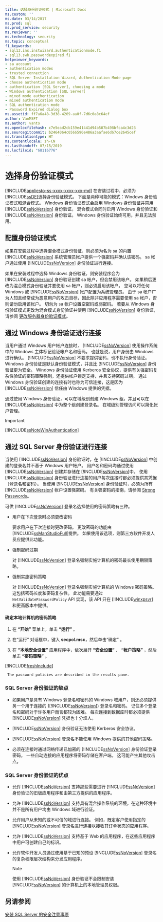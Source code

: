 ```yaml
---
title: 选择身份验证模式 | Microsoft Docs
ms.custom: ''
ms.date: 03/14/2017
ms.prod: sql
ms.prod_service: security
ms.reviewer: ''
ms.technology: security
ms.topic: conceptual
f1_keywords:
- sql13.ins.instwizard.authenticationmode.f1
- sql13.swb.passwordexpired.f1
helpviewer_keywords:
- sa account
- authentication modes
- trusted connection
- SQL Server Installation Wizard, Authentication Mode page
- choose authentication mode
- authentication [SQL Server], choosing a mode
- Windows authentication [SQL Server]
- mixed mode authentication
- mixed authentication mode
- SQL authentication mode
- Password Expired dialog box
ms.assetid: ff7a6a48-3d38-4209-aa0f-7d6c0a8c64ef
author: VanMSFT
ms.author: vanto
ms.openlocfilehash: c7e5ead2cb159e41441d94b507b498bfca4c3d23
ms.sourcegitcommit: b2464064c0566590e486a3aafae6d67ce2645cef
ms.translationtype: HT
ms.contentlocale: zh-CN
ms.lasthandoff: 07/15/2019
ms.locfileid: "68116776"
---
```

# <a name="choose-an-authentication-mode"></a>选择身份验证模式
[!INCLUDE[appliesto-ss-xxxx-xxxx-xxx-md](../../includes/appliesto-ss-xxxx-xxxx-xxx-md.md)]
  在安装过程中，必须为 [!INCLUDE[ssDE](../../includes/ssde-md.md)]选择身份验证模式。 下面是两种可能的模式：Windows 身份验证模式和混合模式。 Windows 身份验证模式会启用 Windows 身份验证并禁用 [!INCLUDE[ssNoVersion](../../includes/ssnoversion-md.md)] 身份验证。 混合模式会同时启用 Windows 身份验证和 [!INCLUDE[ssNoVersion](../../includes/ssnoversion-md.md)] 身份验证。 Windows 身份验证始终可用，并且无法禁用。  
  
## <a name="configuring-the-authentication-mode"></a>配置身份验证模式  
 如果在安装过程中选择混合模式身份验证，则必须为名为 sa 的内置 [!INCLUDE[ssNoVersion](../../includes/ssnoversion-md.md)] 系统管理员帐户提供一个强密码并确认该密码。 sa 帐户通过使用 [!INCLUDE[ssNoVersion](../../includes/ssnoversion-md.md)] 身份验证进行连接。  
  
 如果在安装过程中选择 Windows 身份验证，则安装程序会为 [!INCLUDE[ssNoVersion](../../includes/ssnoversion-md.md)] 身份验证创建 sa 帐户，但会禁用该帐户。 如果稍后更改为混合模式身份验证并要使用 sa 帐户，则必须启用该帐户。 您可以将任何 Windows 或 [!INCLUDE[ssNoVersion](../../includes/ssnoversion-md.md)] 帐户配置为系统管理员。 由于 sa 帐户广为人知且经常成为恶意用户的攻击目标，因此除非应用程序需要使用 sa 帐户，否则请勿启用该帐户。 切勿为 sa 帐户设置空密码或弱密码。 若要从 Windows 身份验证模式更改为混合模式身份验证并使用 [!INCLUDE[ssNoVersion](../../includes/ssnoversion-md.md)] 身份验证，请参阅 [更改服务器身份验证模式](../../database-engine/configure-windows/change-server-authentication-mode.md)。  
  
## <a name="connecting-through-windows-authentication"></a>通过 Windows 身份验证进行连接  
 当用户通过 Windows 用户帐户连接时， [!INCLUDE[ssNoVersion](../../includes/ssnoversion-md.md)] 使用操作系统中的 Windows 主体标记验证帐户名和密码。 也就是说，用户身份由 Windows 进行确认。 [!INCLUDE[ssNoVersion](../../includes/ssnoversion-md.md)] 不要求提供密码，也不执行身份验证。 Windows 身份验证是默认身份验证模式，并且比 [!INCLUDE[ssNoVersion](../../includes/ssnoversion-md.md)] 身份验证更为安全。 Windows 身份验证使用 Kerberos 安全协议，提供有关强密码复杂性验证的密码策略强制，还提供帐户锁定支持，并且支持密码过期。 通过 Windows 身份验证创建的连接有时也称为可信连接，这是因为 [!INCLUDE[ssNoVersion](../../includes/ssnoversion-md.md)] 信任由 Windows 提供的凭据。  
  
 通过使用 Windows 身份验证，可以在域级别创建 Windows 组，并且可以在 [!INCLUDE[ssNoVersion](../../includes/ssnoversion-md.md)] 中为整个组创建登录名。 在域级别管理访问可以简化帐户管理。  
  
> [!IMPORTANT]  
>  [!INCLUDE[ssNoteWinAuthentication](../../includes/ssnotewinauthentication-md.md)]  
  
## <a name="connecting-through-sql-server-authentication"></a>通过 SQL Server 身份验证进行连接  
 当使用 [!INCLUDE[ssNoVersion](../../includes/ssnoversion-md.md)] 身份验证时，在 [!INCLUDE[ssNoVersion](../../includes/ssnoversion-md.md)] 中创建的登录名并不基于 Windows 用户帐户。 用户名和密码均通过使用 [!INCLUDE[ssNoVersion](../../includes/ssnoversion-md.md)] 创建并存储在 [!INCLUDE[ssNoVersion](../../includes/ssnoversion-md.md)]中。 使用 [!INCLUDE[ssNoVersion](../../includes/ssnoversion-md.md)] 身份验证进行连接的用户每次连接时都必须提供其凭据（登录名和密码）。 当使用 [!INCLUDE[ssNoVersion](../../includes/ssnoversion-md.md)] 身份验证时，必须为所有 [!INCLUDE[ssNoVersion](../../includes/ssnoversion-md.md)] 帐户设置强密码。 有关强密码的指南，请参阅 [Strong Passwords](../../relational-databases/security/strong-passwords.md)。  
  
 可供 [!INCLUDE[ssNoVersion](../../includes/ssnoversion-md.md)] 登录名选择使用的密码策略有三种。  
  
-   用户在下次登录时必须更改密码  
  
     要求用户在下次连接时更改密码。 更改密码的功能由 [!INCLUDE[ssManStudioFull](../../includes/ssmanstudiofull-md.md)]提供。 如果使用该选项，则第三方软件开发人员应提供此功能。  
  
-   强制密码过期  
  
     对 [!INCLUDE[ssNoVersion](../../includes/ssnoversion-md.md)] 登录名强制实施计算机的密码最长使用期限策略。  
  
-   强制实施密码策略  
  
     对 [!INCLUDE[ssNoVersion](../../includes/ssnoversion-md.md)] 登录名强制实施计算机的 Windows 密码策略。 这包括密码长度和密码复杂性。 此功能需要通过 `NetValidatePasswordPolicy` API 实现，该 API 只在 [!INCLUDE[winxpsvr](../../includes/winxpsvr-md.md)] 和更高版本中提供。  
  
#### <a name="to-determine-the-password-policies-of-the-local-computer"></a>确定本地计算机的密码策略  
  
1.  在 **“开始”** 菜单上，单击 **“运行”** 。  
  
2.  在“运行”  对话框中，键入 **secpol.msc**，然后单击“确定”  。  
  
3.  在 **“本地安全设置”** 应用程序中，依次展开 **“安全设置”** 、 **“帐户策略”** ，然后单击 **“密码策略”** 。  

[!INCLUDE[freshInclude](../../includes/paragraph-content/fresh-note-steps-feedback.md)]

     The password policies are described in the results pane.  
  
### <a name="disadvantages-of-sql-server-authentication"></a>SQL Server 身份验证的缺点  
  
-   如果用户是具有 Windows 登录名和密码的 Windows 域用户，则还必须提供另一个用于连接的 ([!INCLUDE[ssNoVersion](../../includes/ssnoversion-md.md)]) 登录名和密码。 记住多个登录名和密码对于许多用户而言都较为困难。 每次连接到数据库时都必须提供 [!INCLUDE[ssNoVersion](../../includes/ssnoversion-md.md)] 凭据也十分烦人。  
  
-   [!INCLUDE[ssNoVersion](../../includes/ssnoversion-md.md)] 身份验证无法使用 Kerberos 安全协议。  
  
-   [!INCLUDE[ssNoVersion](../../includes/ssnoversion-md.md)] 登录名不能使用 Windows 提供的其他密码策略。  
  
-   必须在连接时通过网络传递已加密的 [!INCLUDE[ssNoVersion](../../includes/ssnoversion-md.md)] 身份验证登录密码。 一些自动连接的应用程序将密码存储在客户端。 这可能产生其他攻击点。  
  
### <a name="advantages-of-sql-server-authentication"></a>SQL Server 身份验证的优点  
  
-   允许 [!INCLUDE[ssNoVersion](../../includes/ssnoversion-md.md)] 支持那些需要进行 [!INCLUDE[ssNoVersion](../../includes/ssnoversion-md.md)] 身份验证的旧版应用程序和由第三方提供的应用程序。  
  
-   允许 [!INCLUDE[ssNoVersion](../../includes/ssnoversion-md.md)] 支持具有混合操作系统的环境，在这种环境中并不是所有用户均由 Windows 域进行验证。  
  
-   允许用户从未知的或不可信的域进行连接。 例如，既定客户使用指定的 [!INCLUDE[ssNoVersion](../../includes/ssnoversion-md.md)] 登录名进行连接以接收其订单状态的应用程序。  
  
-   允许 [!INCLUDE[ssNoVersion](../../includes/ssnoversion-md.md)] 支持基于 Web 的应用程序，在这些应用程序中用户可创建自己的标识。  
  
-   允许软件开发人员通过使用基于已知的预设 [!INCLUDE[ssNoVersion](../../includes/ssnoversion-md.md)] 登录名的复杂权限层次结构来分发应用程序。  
  
    > [!NOTE]  
    >  使用 [!INCLUDE[ssNoVersion](../../includes/ssnoversion-md.md)] 身份验证不会限制安装 [!INCLUDE[ssNoVersion](../../includes/ssnoversion-md.md)] 的计算机上的本地管理员权限。  
  
## <a name="see-also"></a>另请参阅  
 [安装 SQL Server 的安全注意事项](../../sql-server/install/security-considerations-for-a-sql-server-installation.md)  
  
  
